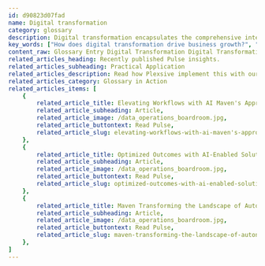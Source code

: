 ```yaml
---
id: d90823d07fad
name: Digital transformation
category: glossary
description: Digital transformation encapsulates the comprehensive integration of technology into all areas of a business, stimulating a cultural overhaul and continual innovation for sustained organizational growth and improved customer experiences.
key_words: ["How does digital transformation drive business growth?", "What are the benefits of adopting a digital-first strategy?", "How does digital transformation impact customer experience?", "What is the role of AI in digital transformation?", "How can machine learning enhance digital transformation initiatives?", "What are the cultural changes associated with digital transformation?", "How does digital transformation influence product innovation?", "Why is digital transformation critical for staying competitive?", "How to align business strategies with digital transformation?", "What are the tangible benefits of implementing advanced technologies in business?"]
content_raw: Glossary Entry Digital Transformation Digital Transformation represents the strategic adoption and integral integration of technology across all facets of the business landscape, fostering an essential paradigm shift that nurtures continuous innovation and growth within an organization. It encompasses shifts in corporate culture, allocation of internal resources, and product enhancements, all of which drastically improve user experiences through technological advancement. Elucidating the business advantages of Digital Transformation, it introduces novel methodologies to deliver remarkable value to an organization's clientele. This transformation instigates a cultural revolution that allows businesses to continuously enhance their performances in alignment with evolving technologies and fluctuating consumer needs. By adopting a digital-first approach, businesses can stay competitive and effectively satisfy the emergent needs of their customers persistently. This strategic transformation allows enterprises to embrace, leverage and capitalize on technological advancements, aligning them to current trends, innovations and market dynamics. In essence, Digital Transformation is not just a technological change, but a holistic organizational reinvention. As digital technologies continue to evolve at an unprecedented pace, it becomes a vital investment that modern organizations must commit to, in order to future-proof their business, stay relevant and continually deliver customer-centric value and solutions. Through Maven Technologies, your organization is empowered to leverage cutting-edge advancements and make an impactful transition. With our experienced professionals, evolve your business to match the pace of the modern digital world, unlocking possibilities of increased productivity, and see the real and tangible business benefits that elite technologies can bring to your operations.
related_articles_heading: Recently published Pulse insights.
related_articles_subheading: Practical Application
related_articles_description: Read how Plexsive implement this with our clients.
related_articles_category: Glossary in Action
related_articles_items: [
	{
		related_article_title: Elevating Workflows with AI Maven's Approach,
		related_article_subheading: Article,
		related_article_image: /data_operations_boardroom.jpg,
		related_article_buttontext: Read Pulse,
		related_article_slug: elevating-workflows-with-ai-maven's-approach
	},
	{
		related_article_title: Optimized Outcomes with AI-Enabled Solutions,
		related_article_subheading: Article,
		related_article_image: /data_operations_boardroom.jpg,
		related_article_buttontext: Read Pulse,
		related_article_slug: optimized-outcomes-with-ai-enabled-solutions
	},
	{
		related_article_title: Maven Transforming the Landscape of Autonomous Vehicles,
		related_article_subheading: Article,
		related_article_image: /data_operations_boardroom.jpg,
		related_article_buttontext: Read Pulse,
		related_article_slug: maven-transforming-the-landscape-of-autonomous-vehicles
	},
]
---
```

